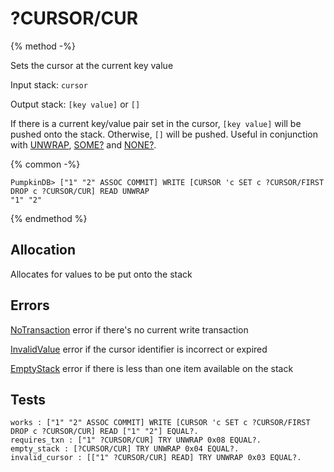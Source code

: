 # ?CURSOR/CUR

{% method -%}

Sets the cursor at the current key value

Input stack: `cursor`

Output stack: `[key value]` or `[]`

If there is a current key/value pair set in the cursor, `[key value]` will be pushed onto the stack.
Otherwise, `[]` will be pushed. Useful in conjunction with [UNWRAP](../UNWRAP.md),
[SOME?](../SOMEQ.md) and [NONE?](../NONEQ.md).

{% common -%}

```
PumpkinDB> ["1" "2" ASSOC COMMIT] WRITE [CURSOR 'c SET c ?CURSOR/FIRST DROP c ?CURSOR/CUR] READ UNWRAP
"1" "2"
```

{% endmethod %}

## Allocation

Allocates for values to be put onto the stack

## Errors

[NoTransaction](../errors/NoTransaction.md) error if there's no current write transaction

[InvalidValue](../errors/InvalidValue.md) error if the cursor identifier is incorrect or expired

[EmptyStack](../errors/EmptyStack.md) error if there is less than one item available on the stack

## Tests

```test
works : ["1" "2" ASSOC COMMIT] WRITE [CURSOR 'c SET c ?CURSOR/FIRST DROP c ?CURSOR/CUR] READ ["1" "2"] EQUAL?.
requires_txn : ["1" ?CURSOR/CUR] TRY UNWRAP 0x08 EQUAL?.
empty_stack : [?CURSOR/CUR] TRY UNWRAP 0x04 EQUAL?.
invalid_cursor : [["1" ?CURSOR/CUR] READ] TRY UNWRAP 0x03 EQUAL?.
```

